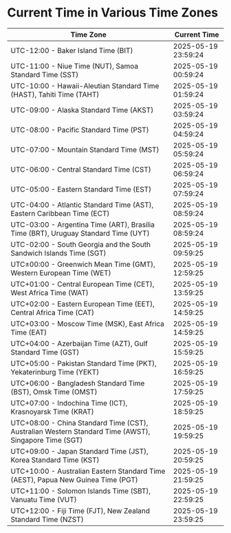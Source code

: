 # Current Time in Various Time Zones

| Time Zone | Current Time |
|-----------|--------------|
| UTC-12:00 - Baker Island Time (BIT) | 2025-05-19 23:59:24 |
| UTC-11:00 - Niue Time (NUT), Samoa Standard Time (SST) | 2025-05-19 00:59:24 |
| UTC-10:00 - Hawaii-Aleutian Standard Time (HAST), Tahiti Time (TAHT) | 2025-05-19 01:59:24 |
| UTC-09:00 - Alaska Standard Time (AKST) | 2025-05-19 03:59:24 |
| UTC-08:00 - Pacific Standard Time (PST) | 2025-05-19 04:59:24 |
| UTC-07:00 - Mountain Standard Time (MST) | 2025-05-19 05:59:24 |
| UTC-06:00 - Central Standard Time (CST) | 2025-05-19 06:59:24 |
| UTC-05:00 - Eastern Standard Time (EST) | 2025-05-19 07:59:24 |
| UTC-04:00 - Atlantic Standard Time (AST), Eastern Caribbean Time (ECT) | 2025-05-19 08:59:24 |
| UTC-03:00 - Argentina Time (ART), Brasília Time (BRT), Uruguay Standard Time (UYT) | 2025-05-19 08:59:24 |
| UTC-02:00 - South Georgia and the South Sandwich Islands Time (SGT) | 2025-05-19 09:59:25 |
| UTC±00:00 - Greenwich Mean Time (GMT), Western European Time (WET) | 2025-05-19 12:59:25 |
| UTC+01:00 - Central European Time (CET), West Africa Time (WAT) | 2025-05-19 13:59:25 |
| UTC+02:00 - Eastern European Time (EET), Central Africa Time (CAT) | 2025-05-19 14:59:25 |
| UTC+03:00 - Moscow Time (MSK), East Africa Time (EAT) | 2025-05-19 14:59:25 |
| UTC+04:00 - Azerbaijan Time (AZT), Gulf Standard Time (GST) | 2025-05-19 15:59:25 |
| UTC+05:00 - Pakistan Standard Time (PKT), Yekaterinburg Time (YEKT) | 2025-05-19 16:59:25 |
| UTC+06:00 - Bangladesh Standard Time (BST), Omsk Time (OMST) | 2025-05-19 17:59:25 |
| UTC+07:00 - Indochina Time (ICT), Krasnoyarsk Time (KRAT) | 2025-05-19 18:59:25 |
| UTC+08:00 - China Standard Time (CST), Australian Western Standard Time (AWST), Singapore Time (SGT) | 2025-05-19 19:59:25 |
| UTC+09:00 - Japan Standard Time (JST), Korea Standard Time (KST) | 2025-05-19 20:59:25 |
| UTC+10:00 - Australian Eastern Standard Time (AEST), Papua New Guinea Time (PGT) | 2025-05-19 21:59:25 |
| UTC+11:00 - Solomon Islands Time (SBT), Vanuatu Time (VUT) | 2025-05-19 22:59:25 |
| UTC+12:00 - Fiji Time (FJT), New Zealand Standard Time (NZST) | 2025-05-19 23:59:25 |

